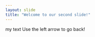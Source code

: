 ```yaml
---
layout: slide
title: "Welcome to our second slide!"
---
```


my text
Use the left arrow to go back!
